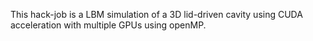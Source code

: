 This hack-job is a LBM simulation of a 3D lid-driven cavity using CUDA acceleration with multiple GPUs using openMP.

